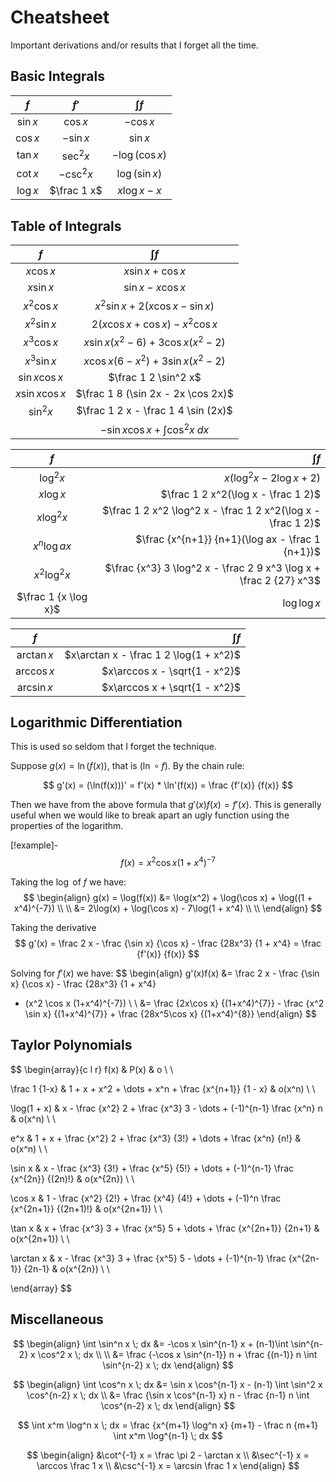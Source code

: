 # Cheatsheet

Important derivations and/or results that I forget all the time.

## Basic  Integrals

| $f$       | $f'$         | $\int f$        |
| :-------: | :---------: | :------------: |
| $\sin x$   | $\cos x$     | $-\cos x$       |
| $\cos x$   | $-\sin x$    | $\sin x$        |
| $\tan x$   | $\sec^2 x$   | $-\log (\cos x)$ |
| $\cot x$   | $-\csc^2 x$  | $\log(\sin x)$   |
| $\log x$   | $\frac 1 x$  | $x\log x - x$    |

## Table of Integrals

| $f$      | $\int f$                               |
| :------: | :------------------------------------: |
| $x \cos x$   | $x \sin x + \cos x$                   |
| $x \sin x$   | $\sin x - x \cos x$ |
| $x^2 \cos x$   | $x^2\sin x + 2(x \cos x - \sin x)$ |
| $x^2 \sin x$   | $2(x \cos x + \cos x) - x^2\cos x$ |
| $x^3 \cos x$   | $x \sin x(x^2 - 6) + 3\cos x(x^2 - 2)$ |
| $x^3 \sin x$   | $x \cos x(6 - x^2) + 3\sin x(x^2 - 2)$ |
| $\sin x \cos x$   | $\frac 1 2 \sin^2 x$ |
| $x \sin x \cos x$   | $\frac 1 8 (\sin 2x - 2x \cos 2x)$ |
| $\sin^2x$ | $\frac 1 2 x - \frac 1 4 \sin (2x)$ |
|| $-\sin x\cos x + \int \cos^2 x \; dx$ |

| $f$       | $\int f$ |
| :-----:   | -------: |
| $\log^2 x$   | $x(\log^2 x -2 \log x + 2)$ |
| $x \log x$   | $\frac 1 2 x^2(\log x - \frac 1 2)$ |
| $x \log^2 x$   | $\frac 1 2 x^2 \log^2 x - \frac 1 2 x^2(\log x - \frac 1 2)$ |
| $x^n \log ax$   | $\frac {x^{n+1}} {n+1}(\log ax - \frac 1 {n+1})$ |
| $x^2 \log^2 x$   | $\frac {x^3} 3 \log^2 x - \frac 2 9 x^3 \log x + \frac 2 {27} x^3$ |
| $\frac 1 {x \log x}$   | $\log \log x$ |

| $f$       | $\int f$ |
| :-----:   | -------: |
| $\arctan x$   | $x\arctan x - \frac 1 2 \log(1 + x^2)$ |
| $\arccos x$   | $x\arccos x - \sqrt{1 - x^2}$ |
| $\arcsin x$   | $x\arccos x + \sqrt{1 - x^2}$ |

## Logarithmic Differentiation

This is used so seldom that I forget the technique.

Suppose $g(x) = \ln(f(x))$, that is $(\ln \circ f)$. By the chain rule:

$$
g'(x) = (\ln(f(x)))' = f'(x) * \ln'(f(x)) = \frac {f'(x)} {f(x)}
$$

Then we have from the above formula that $g'(x)f(x) = f'(x)$. This is generally useful when we would like to break apart an ugly function using the properties of the logarithm.

[!example]-
$$
f(x) = x^2 \cos x (1 + x^4)^{-7}
$$

Taking the $\log$ of $f$ we have:
$$
\begin{align}
g(x) = \log(f(x)) &= \log(x^2) + \log(\cos x) + \log((1 + x^4)^{-7}) \\ \\
&= 2\log(x) + \log(\cos x) - 7\log(1 + x^4) \\ \\
\end{align}
$$

Taking the derivative
$$
g'(x)
= \frac 2 x - \frac {\sin x} {\cos x} - \frac {28x^3} {1 + x^4}
= \frac {f'(x)} {f(x)}
$$

Solving for $f'(x)$ we have:
$$
\begin{align}
g'(x)f(x)
&= \frac 2 x - \frac {\sin x} {\cos x} - \frac {28x^3} {1 + x^4}
* (x^2 \cos x (1+x^4)^{-7}) \\ \\
&= \frac {2x\cos x} {(1+x^4)^{7}} - \frac {x^2 \sin x} {(1+x^4)^{7}} + \frac {28x^5\cos x} {(1+x^4)^{8}}
\end{align}
$$

## Taylor Polynomials

$$
\begin{array}{c l r}
f(x) & P(x) & o \\ \\

\frac 1 {1-x}
& 1 + x + x^2 + \dots + x^n + \frac {x^{n+1}} {1 - x}
& o(x^n) \\ \\

\log(1 + x)
& x - \frac {x^2} 2 + \frac {x^3} 3 - \dots + (-1)^{n-1} \frac {x^n} n
& o(x^n) \\ \\

e^x
& 1 + x + \frac {x^2} 2 + \frac {x^3} {3!} + \dots + \frac {x^n} {n!}
& o(x^n) \\ \\

\sin x
& x - \frac {x^3} {3!} + \frac {x^5} {5!} + \dots + (-1)^{n-1} \frac {x^{2n}} {(2n)!}
& o(x^{2n}) \\ \\

\cos x
& 1 - \frac {x^2} {2!} + \frac {x^4} {4!} + \dots + (-1)^n \frac {x^{2n+1}} {(2n+1)!}
& o(x^{2n+1}) \\ \\

\tan x
& x + \frac {x^3} 3 + \frac {x^5} 5 + \dots + \frac {x^{2n+1}} {2n+1}
& o(x^{2n+1}) \\ \\

\arctan x
& x - \frac {x^3} 3 + \frac {x^5} 5 - \dots + (-1)^{n-1} \frac {x^{2n-1}} {2n-1}
& o(x^{2n}) \\ \\

\end{array}
$$

## Miscellaneous

$$
\begin{align}
\int \sin^n x \; dx &= -\cos x \sin^{n-1} x + (n-1)\int \sin^{n-2} x \cos^2 x \; dx \\ \\
&= \frac {-\cos x \sin^{n-1}} n + \frac {(n-1)} n \int \sin^{n-2} x \; dx
\end{align}
$$

$$
\begin{align}
\int \cos^n x \; dx &= \sin x \cos^{n-1} x - (n-1) \int \sin^2 x \cos^{n-2} x \; dx \\
&= \frac {\sin x \cos^{n-1} x} n - \frac {n-1} n \int \cos^{n-2} x \; dx
\end{align}
$$

$$
\int x^m \log^n x \; dx = \frac {x^{m+1} \log^n x} {m+1} - \frac n {m+1} \int x^m \log^{n-1} \; dx
$$

$$
\begin{align}
&\cot^{-1} x = \frac \pi 2 - \arctan x \\
&\sec^{-1} x = \arccos \frac 1 x \\
&\csc^{-1} x = \arcsin \frac 1 x
\end{align}
$$
